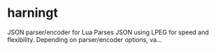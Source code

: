 # harningt
JSON parser/encoder for Lua Parses JSON using LPEG for speed and flexibility. Depending on parser/encoder options, va…
